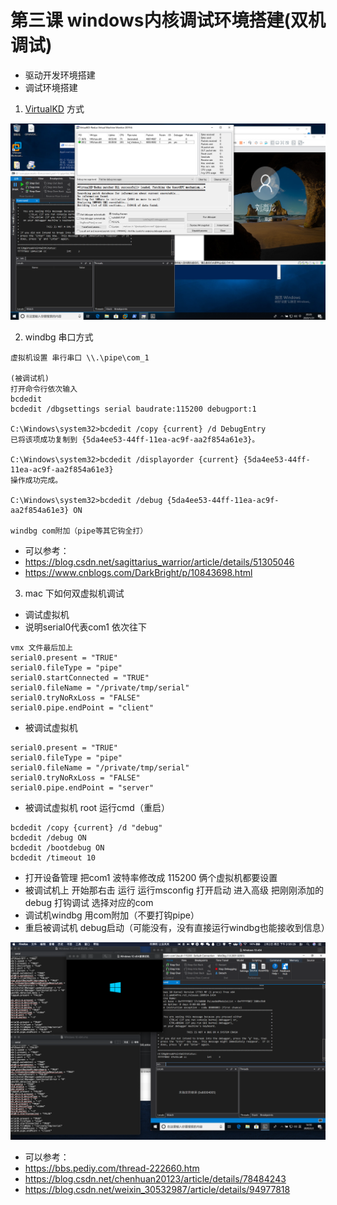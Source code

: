 # 第三课 windows内核调试环境搭建(双机调试)
* 驱动开发环境搭建
* 调试环境搭建
1. [VirtualKD](https://github.com/haidragon/VirtualKD-Redux) 方式

![](./image/1.png)

2. windbg 串口方式
```
虚拟机设置 串行串口 \\.\pipe\com_1

(被调试机)
打开命令行依次输入 
bcdedit
bcdedit /dbgsettings serial baudrate:115200 debugport:1

C:\Windows\system32>bcdedit /copy {current} /d DebugEntry
已将该项成功复制到 {5da4ee53-44ff-11ea-ac9f-aa2f854a61e3}。

C:\Windows\system32>bcdedit /displayorder {current} {5da4ee53-44ff-11ea-ac9f-aa2f854a61e3}
操作成功完成。

C:\Windows\system32>bcdedit /debug {5da4ee53-44ff-11ea-ac9f-aa2f854a61e3} ON

windbg com附加（pipe等其它钩全打）

```
* 可以参考：
* https://blog.csdn.net/sagittarius_warrior/article/details/51305046
* https://www.cnblogs.com/DarkBright/p/10843698.html

3. mac 下如何双虚拟机调试
* 调试虚拟机
* 说明serial0代表com1 依次往下
```
vmx 文件最后加上
serial0.present = "TRUE"
serial0.fileType = "pipe"
serial0.startConnected = "TRUE"
serial0.fileName = "/private/tmp/serial"
serial0.tryNoRxLoss = "FALSE"
serial0.pipe.endPoint = "client"
```

* 被调试虚拟机  
```
serial0.present = "TRUE"
serial0.fileType = "pipe"
serial0.fileName = "/private/tmp/serial"
serial0.tryNoRxLoss = "FALSE"
serial0.pipe.endPoint = "server"

```
* 被调试虚拟机 root 运行cmd（重启）
```
bcdedit /copy {current} /d "debug"
bcdedit /debug ON
bcdedit /bootdebug ON
bcdedit /timeout 10
```
* 打开设备管理 把com1 波特率修改成 115200 俩个虚拟机都要设置
* 被调试机上 开始那右击 运行  运行msconfig 打开启动 进入高级 把刚刚添加的debug 打钩调试 选择对应的com
* 调试机windbg 用com附加（不要打钩pipe）
* 重启被调试机 debug启动（可能没有，没有直接运行windbg也能接收到信息）

![](./image/2.png)

* 可以参考：
* https://bbs.pediy.com/thread-222660.htm
* https://blog.csdn.net/chenhuan20123/article/details/78484243
* https://blog.csdn.net/weixin_30532987/article/details/94977818

